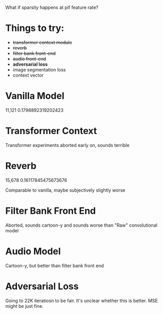 What if sparsity happens at pif feature rate?



# Things to try:
- ~~transformer context module~~
- ~~reverb~~
- ~~filter bank front-end~~
- ~~audio front-end~~
- **adversarial loss**
- image segmentation loss
- context vector


# Vanilla Model
11,121 0.1798892319202423

# Transformer Context
Transformer experiments aborted early on, sounds terrible

# Reverb
15,678 0.16117845475673676

Comparable to vanilla, maybe subjectively slightly worse

# Filter Bank Front End
Aborted, sounds cartoon-y and sounds worse than "Raw" convolutional model

# Audio Model
Cartoon-y, but better than filter bank front end

# Adversarial Loss
Going to 22K iteratiosn to be fair.  It's unclear whether this is better.
MSE might be just fine.
